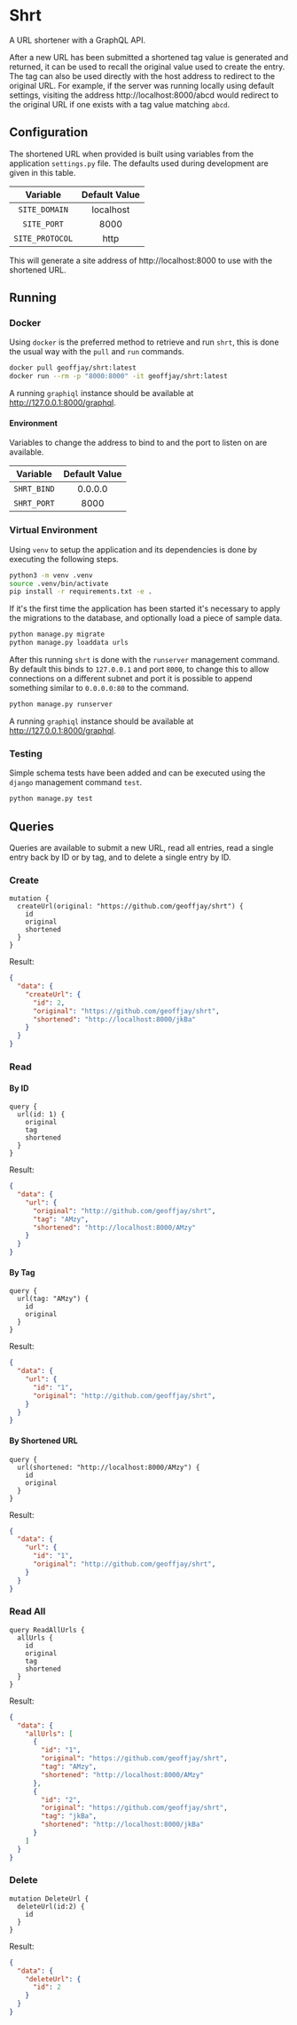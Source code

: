 # Shrt

A URL shortener with a GraphQL API.

After a new URL has been submitted a shortened tag value is generated and
returned, it can be used to recall the original value used to create the entry.
The tag can also be used directly with the host address to redirect to the
original URL. For example, if the server was running locally using default
settings, visiting the address http://localhost:8000/abcd would redirect to
the original URL if one exists with a tag value matching `abcd`.

## Configuration

The shortened URL when provided is built using variables from the application
`settings.py` file. The defaults used during development are given in this
table.

Variable | Default Value
:-: | :-:
`SITE_DOMAIN` | localhost
`SITE_PORT` | 8000
`SITE_PROTOCOL` | http

This will generate a site address of http://localhost:8000 to use with the
shortened URL.

## Running

### Docker

Using `docker` is the preferred method to retrieve and run `shrt`, this is done
the usual way with the `pull` and `run` commands.

```sh
docker pull geoffjay/shrt:latest
docker run --rm -p "8000:8000" -it geoffjay/shrt:latest
```

A running `graphiql` instance should be available at
http://127.0.0.1:8000/graphql.

#### Environment

Variables to change the address to bind to and the port to listen on are
available.

Variable | Default Value
:-: | :-:
`SHRT_BIND` | 0.0.0.0
`SHRT_PORT` | 8000

### Virtual Environment

Using `venv` to setup the application and its dependencies is done by executing
the following steps.

```sh
python3 -m venv .venv
source .venv/bin/activate
pip install -r requirements.txt -e .
```

If it's the first time the application has been started it's necessary to
apply the migrations to the database, and optionally load a piece of
sample data.

```sh
python manage.py migrate
python manage.py loaddata urls
```

After this running `shrt` is done with the `runserver` management command. By
default this binds to `127.0.0.1` and port `8000`, to change this to allow
connections on a different subnet and port it is possible to append something
similar to `0.0.0.0:80` to the command.

```sh
python manage.py runserver
```

A running `graphiql` instance should be available at
http://127.0.0.1:8000/graphql.

### Testing

Simple schema tests have been added and can be executed using the `django`
management command `test`.

```sh
python manage.py test
```

## Queries

Queries are available to submit a new URL, read all entries, read a single
entry back by ID or by tag, and to delete a single entry by ID.

### Create

```gql
mutation {
  createUrl(original: "https://github.com/geoffjay/shrt") {
    id
    original
    shortened
  }
}
```

Result:

```json
{
  "data": {
    "createUrl": {
      "id": 2,
      "original": "https://github.com/geoffjay/shrt",
      "shortened": "http://localhost:8000/jkBa"
    }
  }
}
```

### Read

#### By ID

```gql
query {
  url(id: 1) {
    original
    tag
    shortened
  }
}
```

Result:

```json
{
  "data": {
    "url": {
      "original": "http://github.com/geoffjay/shrt",
      "tag": "AMzy",
      "shortened": "http://localhost:8000/AMzy"
    }
  }
}
```

#### By Tag

```gql
query {
  url(tag: "AMzy") {
    id
    original
  }
}
```

Result:

```json
{
  "data": {
    "url": {
      "id": "1",
      "original": "http://github.com/geoffjay/shrt",
    }
  }
}
```

#### By Shortened URL

```gql
query {
  url(shortened: "http://localhost:8000/AMzy") {
    id
    original
  }
}
```

Result:

```json
{
  "data": {
    "url": {
      "id": "1",
      "original": "http://github.com/geoffjay/shrt",
    }
  }
}
```

### Read All

```gql
query ReadAllUrls {
  allUrls {
    id
    original
    tag
    shortened
  }
}
```

Result:

```json
{
  "data": {
    "allUrls": [
      {
        "id": "1",
        "original": "https://github.com/geoffjay/shrt",
        "tag": "AMzy",
        "shortened": "http://localhost:8000/AMzy"
      },
      {
        "id": "2",
        "original": "https://github.com/geoffjay/shrt",
        "tag": "jkBa",
        "shortened": "http://localhost:8000/jkBa"
      }
    ]
  }
}
```

### Delete

```gql
mutation DeleteUrl {
  deleteUrl(id:2) {
    id
  }
}
```

Result:

```json
{
  "data": {
    "deleteUrl": {
      "id": 2
    }
  }
}
```
